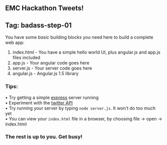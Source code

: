 EMC Hackathon Tweets!
-----

## Tag: badass-step-01

You have some *basic* building blocks you need here to build a complete web app:

1. index.html - You have a simple hello world UI, plus angular.js and app.js files included
2. app.js - Your angular code goes here
3. server.js - Your server code goes here
4. angular.js - Angular.js 1.5 library


### Tips:
• Try getting a simple [express](https://expressjs.com/) server running<br/>
• Experiment with the [twitter API](https://dev.twitter.com/rest/tools/console)<br/>
• Try running your server by typing `node server.js`.  It won't do too much yet<br/>
• You can view your `index.html` file in a browser, by choosing file -> open -> index.html

### The rest is up to you.  Get busy!
